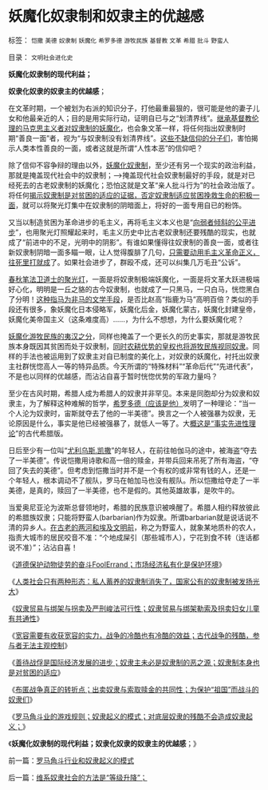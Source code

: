 # 妖魔化奴隶制和奴隶主的优越感

标签： `恺撒` `美德` `奴隶制` `妖魔化` `希罗多德` `游牧民族` `基督教` `文革` `希腊` `批斗` `野蛮人` 

目录： `文明社会进化史`

**妖魔化奴隶制的现代利益；**

**奴隶化奴隶的奴隶主的优越感**；

在文革时期，一个被划为右派的知识分子，打他最重最狠的，很可能是他的妻子儿女和他最亲近的人；目的是用实际行动，证明自已与之“划清界线”。[继承基督教伦理的马克思主义者对奴隶制的妖魔化](../../../2011/7/21/基督教意识形态对奴隶制的偏见.md)，也会象文革一样，将任何指出奴隶制时期“善良一面”者，视为“与奴隶制没有划清界线”。[这些不缺信仰的分子们](../../../2011/2/15/科学社会进化论是社会科学的基石.md)，害怕揭示人类本性善良的一面，或者这就是所谓“人性本恶”的信仰吧？

除了信仰不容争辩的理由以外，[妖魔化奴隶制](../../../2011/7/21/令人心酸的希腊奴隶不是历史.md)，至少还有另一个现实的政治利益，那就是掩盖现代社会中的奴隶制；——>掩盖现代社会奴隶制最好的手段，就是对已经死去的古老奴隶制的妖魔化；恐怕这就是文革“亲人批斗行为”的社会政治版了。将任何[揭示奴隶制是对贫困的适应的证据，否定奴隶制适应贫困挽救生命的积极一面](../../../2011/7/23/奴隶制的生存危难环境中的积极意义.md)，就可以将聚光灯集中在奴隶制的阴暗面上，将好的一面专用自已的粉饰。

又当以制造贫困为革命进步的毛主义，再将毛主义本义也是“[向弱者倾斜的公平进步](http://hi.baidu.com/darthchn/blog/item/e35371948a360a42d1135e84.html)”，也用聚光灯照耀起来时，毛主义历史中比古老奴隶制还要残酷的现实，也就成了“前进中的不足，光明中的阴影”。有谁如果懂得往奴隶制的善良一面，或者往新奴隶制阴暗一面多瞄一眼，让人觉得腹腓了几句，[只需要动用毛主义革命正义，往死里打就成](../../../2008/6/3/道德啊，世间邪恶，均以汝为名！.md)了。如果社会进步了，群殴不成，还可以纠集几万毛丑“公诉”。

[春秋笔法卫道士的聚光灯](../../../2008/6/3/道德啊，世间邪恶，均以汝为名！.md)，一面是将奴隶制极端妖魔化，一面是将文革大跃进极端好心化，明明是一丘之貉的古今奴隶制，也就成了一只黑马，一只白马，恍惚黑白了分明！[这种指马为非马的文学手段](../../../2010/1/9/“白马非马”与辩证法和实证和科学理论.md)，是否比赵高“指鹿为马”高明百倍？类似的手段还有很多，象妖魔化日本侵略军，妖魔化后金，妖魔化蒙古，妖魔化封建皇帝，妖魔化美帝国主义（这条难度高）……，为什么不想想，为什么要妖魔化呢？

[妖魔化游牧民族的夷汉之分](../../../2008/11/27/血的教训：不要妖魔化敌人.md)，同样也掩盖了一个更长久的历史事实，那就是游牧民族本身既因其贫困而处于奴隶制，[同时农耕优势的皇权也将游牧民族视同奴隶](../../../2010/4/6/文明之初军事不是主旋律；英雄历史地位是“无足轻重“.md)。同样的手法也被运用到了奴隶主对自已制度的美化上，对奴隶的妖魔化，衬托出奴隶主社群恍惚高人一等的特异品质。今天所谓的“特殊材料”“革命后代”“先进代表”，不是也以同样的优越感，而沾沾自喜于暂时恍惚优势的军政力量吗？

至少在古风时期，希腊人成为希腊人的奴隶并非罕见。本来是同胞却分为奴隶和奴隶主，为了解释这种难解的哲学，[希罗多德（应该是他）](../../../2011/2/16/中国文人几乎没有接触过真实的历史.md)发明了一种理论：“当一个人沦为奴隶时，宙斯就夺去了他的一半美德”。换言之一个人被强暴为奴隶，无论原因是什么，事实是他已经被强暴了，就低人一等了。大[概这是“事实先进性理论](../../../2010/5/27/社会趋势，存在即合理.md)”的古代希腊版。

日后至少有一位叫“[尤利乌斯.凯撒](../../../2010/8/13/恺撒所向无敌的秘密武器.md)”的年轻人，在前往帕伽马的途中，被海盗“夺去了一半美德”。传说恺撒用诗歌和高一倍的赎金，并带兵回来吊死了所有海盗，“夺回了失去的美德”。但考虑到恺撒当时并不是一个有权的或非常有钱的人，还是一个年轻人，根本调动不了舰队，罗马在帕加马也没有舰队。所以恺撒给夺走了一半美德，是真的，赎回了一半美德，也不是假的。其他英雄故事，是吹牛的。

当爱奥尼亚沦为波斯总督领地时，希腊的民族意识被唤醒了。希腊人相约释放彼此的希腊族奴隶；只能将野蛮人(barbarian)作为奴隶。所谓barbarian就是说话说不清的异乡人。[在古老的两河和埃及文明前](../../../2010/4/18/古埃及赫梯巴比伦米诺斯是同源二代文明.md)，称之为野蛮人，就象某地质朴的农人，指责大城市的居民咬音不准：“个地成屎引（那些城市人），宁花到食不转（连话都说不准）”；沾沾自喜！

《[道德保护动物徒劳的奋斗FoolErrand；市场经济私有化是保护环境](../../../2011/7/25/保护热门野生动物的徒劳和“保护黑奴”.md)》

《[人类社会只有两种形态：私人蓄养的奴隶制消失了，国家公有的奴隶制被发扬光大](../../../2011/7/25/人类社会只有两种形态;私人蓄养的奴隶制暂时消失了；.md)》

《[奴隶贸易与绑架与拐卖及严刑峻法可行性；奴隶贸易与绑架勒索及拐卖妇女儿童有共通性](../../../2011/7/25/奴隶贸易与绑架与拐卖及严刑峻法.md)》

《[宽容需要有收获宽容的实力，战争的冷酷也有冷酷的效益；古代战争的残酷，参与者无法主观控制](../../../2011/7/25/战争中冷酷？还是宽容？.md)》

《[善待战俘是国际经济发展的进步；奴隶主未必是奴隶制的恶之源；奴隶制本身也是对贫困的适应](../../../2011/7/25/“买一个奴隶，胜作七级浮屠.md)》

《[布匿战争真正的转折点；出卖奴隶与索取赎金的共同性；为保护“祖国”而战斗的奴隶们](../../../2011/7/25/布匿战争真正的转折点.md)》

《[罗马角斗业的游戏规则；奴隶起义的模式；对底层奴隶的残酷不会造成奴隶起义；](../../../2011/7/25/罗马角斗行业和奴隶起义的模式.md)》

《**妖魔化奴隶制的现代利益；奴隶化奴隶的奴隶主的优越感**；》



前一篇：[罗马角斗行业和奴隶起义的模式](../../../2011/7/25/罗马角斗行业和奴隶起义的模式.md)

后一篇：[维系奴隶社会的方法是“等级升降”；](../../../2011/7/25/维系奴隶社会的方法是“等级升降”；.md)
